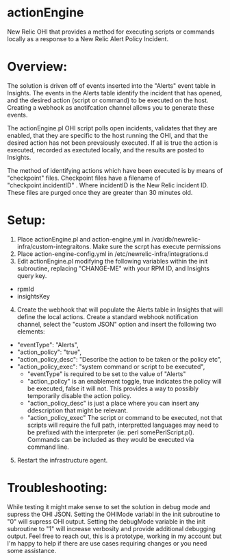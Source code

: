 # actionEngine
New Relic OHI that provides a method for executing scripts or commands locally as a response to a New Relic Alert Policy Incident.

# Overview:
The solution is driven off of events inserted into the "Alerts" event table in Insights.  The events in the Alerts table identify the incident that has opened, and the desired action (script or command) to be executed on the host.  Creating a webhook as anotifcation channel allows you to generate these events.

The actionEngine.pl OHI script polls open incidents, validates that they are enabled, that they are specific to the host running the OHI, and that the desired action has not been prevsiously executed.  If all is true the action is executed, recorded as exectuted locally, and the results are posted to Insights.

The method of identifying actions which have been executed is by means of "checkpoint" files.  Checkpoint files have a filename of "checkpoint.incidentID" . Where incidentID is the New Relic incident ID.  These files are purged once they are greater than 30 minutes old.

# Setup:
1. Place actionEngine.pl and action-engine.yml in /var/db/newrelic-infra/custom-integraitons.  Make sure the scrpt has execute permissions
2. Place action-engine-config.yml in /etc/newrelic-infra/integrations.d
3. Edit actionEngine.pl modifying the following variables within the init subroutine, replacing "CHANGE-ME" with your RPM ID, and Insights query key.
- rpmId
- insightsKey
4. Create the webhook that will populate the Alerts table in Insights that will define the local actions.  Create a standard webhook notification channel, select the "custom JSON" option and insert the following two elements:
  - "eventType": "Alerts",
  - "action_policy": "true",
  - "action_policy_desc": "Describe the action to be taken or the policy etc",
  - "action_policy_exec": "system command or script to be executed",
    - "eventType" is required to be set to the value of "Alerts"
    - "action_policy" is an enablement toggle, true indicates the policy will be executed, false it will not.  This provides a way to possibly temporarily disable the action policy.
    - "action_policy_desc" is just a place where you can insert any ddescription that might be relevant.
    - "action_policy_exec" The script or command to be executed, not that scripts will require the full path, interpretted languages may need to be prefixed with the interpreter (ie: perl somePerlScript.pl).  Commands can be included as they would be executed via command line.
5. Restart the infrastructure agent.

# Troubleshooting:
While testing it might make sense to set the solution in debug mode and supress the OHI JSON.  Setting the OHIMode variabl in the init subroutine to "0" will supress OHI output.  Setting the debugMode variable in the init subroutine to "1" will increase verbosity and provide additional debugging output.  Feel free to reach out, this is a prototype, working in my account but I'm happy to help if there are use cases requiring changes or you need some assistance.
